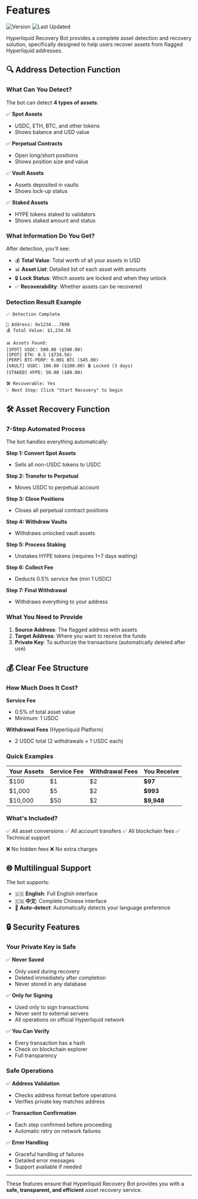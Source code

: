 # Features

![Version](https://img.shields.io/badge/version-2.6.0-green)
![Last Updated](https://img.shields.io/badge/last%20updated-2025--01-brightgreen)

Hyperliquid Recovery Bot provides a complete asset detection and recovery solution, specifically designed to help users recover assets from flagged Hyperliquid addresses.

## 🔍 Address Detection Function

### What Can You Detect?

The bot can detect **4 types of assets**:

✅ **Spot Assets**
- USDC, ETH, BTC, and other tokens
- Shows balance and USD value

✅ **Perpetual Contracts**
- Open long/short positions
- Shows position size and value

✅ **Vault Assets**
- Assets deposited in vaults
- Shows lock-up status

✅ **Staked Assets**
- HYPE tokens staked to validators
- Shows staked amount and status

### What Information Do You Get?

After detection, you'll see:
- 💰 **Total Value**: Total worth of all your assets in USD
- 📊 **Asset List**: Detailed list of each asset with amounts
- 🔒 **Lock Status**: Which assets are locked and when they unlock
- ✅ **Recoverability**: Whether assets can be recovered

### Detection Result Example
```
✅ Detection Complete

📍 Address: 0x1234...7890
💰 Total Value: $1,234.56

📊 Assets Found:
[SPOT] USDC: 500.00 ($500.00)
[SPOT] ETH: 0.5 ($734.56)
[PERP] BTC-PERP: 0.001 BTC ($45.00)
[VAULT] USDC: 100.00 ($100.00) 🔒 Locked (3 days)
[STAKED] HYPE: 50.00 ($89.00)

🛠️ Recoverable: Yes
💡 Next Step: Click "Start Recovery" to begin
```

## 🛠️ Asset Recovery Function

### 7-Step Automated Process

The bot handles everything automatically:

**Step 1: Convert Spot Assets**
- Sells all non-USDC tokens to USDC

**Step 2: Transfer to Perpetual**
- Moves USDC to perpetual account

**Step 3: Close Positions**
- Closes all perpetual contract positions

**Step 4: Withdraw Vaults**
- Withdraws unlocked vault assets

**Step 5: Process Staking**
- Unstakes HYPE tokens (requires 1+7 days waiting)

**Step 6: Collect Fee**
- Deducts 0.5% service fee (min 1 USDC)

**Step 7: Final Withdrawal**
- Withdraws everything to your address

### What You Need to Provide

1. **Source Address**: The flagged address with assets
2. **Target Address**: Where you want to receive the funds
3. **Private Key**: To authorize the transactions (automatically deleted after use)

## 💰 Clear Fee Structure

### How Much Does It Cost?

**Service Fee**
- 0.5% of total asset value
- Minimum: 1 USDC

**Withdrawal Fees** (Hyperliquid Platform)
- 2 USDC total (2 withdrawals × 1 USDC each)

### Quick Examples

| Your Assets | Service Fee | Withdrawal Fees | You Receive |
|-------------|-------------|-----------------|-------------|
| $100 | $1 | $2 | **$97** |
| $1,000 | $5 | $2 | **$993** |
| $10,000 | $50 | $2 | **$9,948** |

### What's Included?

✅ All asset conversions
✅ All account transfers
✅ All blockchain fees
✅ Technical support

❌ No hidden fees
❌ No extra charges

## 🌐 Multilingual Support

The bot supports:
- 🇺🇸 **English**: Full English interface
- 🇨🇳 **中文**: Complete Chinese interface
- 🔄 **Auto-detect**: Automatically detects your language preference

## 🔒 Security Features

### Your Private Key is Safe

✅ **Never Saved**
- Only used during recovery
- Deleted immediately after completion
- Never stored in any database

✅ **Only for Signing**
- Used only to sign transactions
- Never sent to external servers
- All operations on official Hyperliquid network

✅ **You Can Verify**
- Every transaction has a hash
- Check on blockchain explorer
- Full transparency

### Safe Operations

✅ **Address Validation**
- Checks address format before operations
- Verifies private key matches address

✅ **Transaction Confirmation**
- Each step confirmed before proceeding
- Automatic retry on network failures

✅ **Error Handling**
- Graceful handling of failures
- Detailed error messages
- Support available if needed

---

These features ensure that Hyperliquid Recovery Bot provides you with a **safe, transparent, and efficient** asset recovery service.
